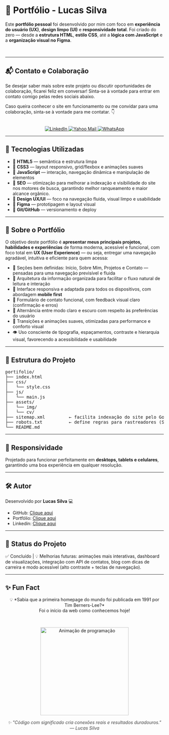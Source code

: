 # 💼 Portfólio - Lucas Silva

Este **portfólio pessoal** foi desenvolvido por mim com foco em **experiência do usuário (UX)**, **design limpo (UI)** e **responsividade total**. Foi criado do zero — desde a **estrutura HTML**, **estilo CSS**, até a **lógica com JavaScript** e a **organização visual no Figma**.

<br>

---

## 📬 Contato e Colaboração

Se desejar saber mais sobre este projeto ou discutir oportunidades de colaboração, ficarei feliz em conversar!
Sinta-se à vontade para entrar em contato comigo pelas redes sociais abaixo.

Caso queira conhecer o site em funcionamento ou me convidar para uma colaboração, sinta-se à vontade para me contatar. 👇  
<br>

<p align="center">
  <a href="https://www.linkedin.com/in/lucas-silva-ab6360365/" target="_blank" rel="noopener noreferrer" aria-label="LinkedIn">
    <img src="https://img.shields.io/badge/LinkedIn-0A66C2?style=for-the-badge&logo=linkedin&logoColor=white" alt="LinkedIn"/>
  </a>
  <a href="mailto:lucassilva1710@yahoo.com?subject=Interesse%20em%20seu%20portf%C3%B3lio&body=Prezado%20Lucas%2C%0D%0A%0D%0AVisitei%20seu%20perfil%20e%20fiquei%20interessado%20em%20seu%20portf%C3%B3lio.%20Gostaria%20de%20conversar%20sobre%20uma%20poss%C3%ADvel%20colabora%C3%A7%C3%A3o.%0D%0A%0D%0AFico%20no%20aguardo%20de%20seu%20retorno." target="_blank" rel="noopener noreferrer" aria-label="Yahoo Mail">
    <img src="https://img.shields.io/badge/Yahoo-6001D2?style=for-the-badge&logo=yahoo&logoColor=white" alt="Yahoo Mail"/>
  </a>
  <a href="https://wa.me/5511995442274?text=Prezado%20Lucas%2C%20tudo%20bem%3F%20Acessei%20seu%20portf%C3%B3lio%20e%20gostaria%20de%20conversar%20sobre%20uma%20oportunidade%20profissional." target="_blank" rel="noopener noreferrer" aria-label="WhatsApp">
    <img src="https://img.shields.io/badge/WhatsApp-25D366?style=for-the-badge&logo=whatsapp&logoColor=white" alt="WhatsApp"/>
  </a>
</p>

---

## 🚀 Tecnologias Utilizadas

- 🔹 **HTML5** — semântica e estrutura limpa  
- 🔹 **CSS3** — layout responsivo, grid/flexbox e animações suaves  
- 🔹 **JavaScript** — interação, navegação dinâmica e manipulação de elementos   
- 🔹 **SEO** — otimização para melhorar a indexação e visibilidade do site nos motores de busca, garantindo melhor ranqueamento e maior alcance orgânico.
- 🔹 **Design UX/UI** — foco na navegação fluida, visual limpo e usabilidade
- 🔹 **Figma** — prototipagem e layout visual 
- 🔹 **Git/GitHub** — versionamento e deploy  


---

## 🧠 Sobre o Portfólio

O objetivo deste portfólio é **apresentar meus principais projetos, habilidades e experiências** de forma moderna, acessível e funcional, com foco total em **UX (User Experience)** — ou seja, entregar uma navegação agradável, intuitiva e eficiente para quem acessa:

- 🎯 Seções bem definidas: Início, Sobre Mim, Projetos e Contato — pensadas para uma navegação previsível e fluida  
- 🧭 Arquitetura da informação organizada para facilitar o fluxo natural de leitura e interação  
- 🎨 Interface responsiva e adaptada para todos os dispositivos, com abordagem **mobile first**  
- 💬 Formulário de contato funcional, com feedback visual claro (confirmação e erros)  
- 🌙 Alternância entre modo claro e escuro com respeito às preferências do usuário  
- 🔄 Transições e animações suaves, otimizadas para performance e conforto visual  
- 👁️ Uso consciente de tipografia, espaçamentos, contraste e hierarquia visual, favorecendo a acessibilidade e usabilidade  


---

## 📁 Estrutura do Projeto

<pre>
portifolio/
├── index.html
├── css/
│   └── style.css
├── js/
│   └── main.js
├── assets/
│   └── img/
│   └── cv/
├── sitemap.xml         ← facilita indexação do site pelo Google
├── robots.txt          ← define regras para rastreadores (SEO técnico)
└── README.md
</pre> 

---

## 📱 Responsividade

Projetado para funcionar perfeitamente em **desktops, tablets e celulares**, garantindo uma boa experiência em qualquer resolução.

---

## 🛠️ Autor

Desenvolvido por **Lucas Silva** 💻  

- GitHub: [Clique aqui](https://github.com/Lucas-tech-silva)  
- Portfólio: [Clique aqui](https://portif-lio-nu-two.vercel.app/)
- Linkedin: [Clique aqui](https://www.linkedin.com/in/lsssss-developer/)

---

## 📌 Status do Projeto

✅ Concluído | 💡 Melhorias futuras: animações mais interativas, dashboard de visualizações, integração com API de contatos, blog com dicas de carreira e modo acessível (alto contraste + teclas de navegação).

---

## ✨ Fun Fact
<p align="center">
  💡 *Sabia que a primeira homepage do mundo foi publicada em 1991 por Tim Berners-Lee?* <br>
  Foi o início da web como conhecemos hoje!
</p>

<br>

<p align="center">
  <img src="https://i.imgur.com/VBoHZFs.gif" width="280" alt="Animação de programação"/>
</p>

<p align="center" style="font-style: italic; color: #444;">
  ✨ "Código com significado cria conexões reais e resultados duradouros." — Lucas Silva
</p>
